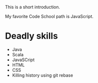 This is a short introduction.

My favorite Code School path is JavaScript.


Deadly skills
=============

* Java
* Scala
* JavaSCript
* HTML
* CSS
* Killing history using git rebase
